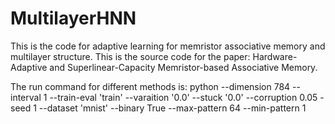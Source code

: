 # MultilayerHNN

This is the code for adaptive learning for memristor associative memory and multilayer structure. This is the source code for the paper: Hardware-Adaptive and Superlinear-Capacity Memristor-based Associative Memory.

The run command for different methods is:
python --dimension 784 --interval 1 --train-eval 'train' --varaition '0.0' --stuck '0.0' --corruption 0.05 -seed 1 --dataset 'mnist' --binary True --max-pattern 64 --min-pattern 1
